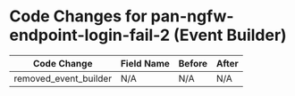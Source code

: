 # Code Changes for pan-ngfw-endpoint-login-fail-2 (Event Builder)

| Code Change | Field Name | Before | After |
|-------------|------------|--------|-------|
| removed_event_builder | N/A | N/A | N/A |
